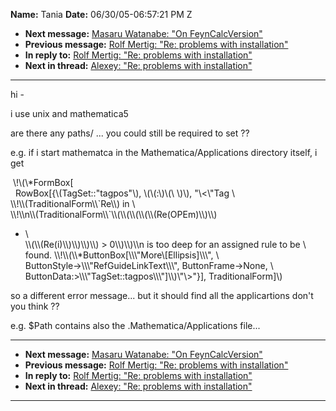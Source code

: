 **Name:** Tania
**Date:** 06/30/05-06:57:21 PM Z

  - **Next message:** [Masaru Watanabe: "On FeynCalcVersion"](0286.html)
  - **Previous message:** [Rolf Mertig: "Re: problems with
    installation"](0284.html)
  - **In reply to:** [Rolf Mertig: "Re: problems with
    installation"](0284.html)
  - **Next in thread:** [Alexey: "Re: problems with
    installation"](0454.html)

-----

hi -  

i use unix and mathematica5  

are there any paths/ ... you could still be required to set ??  

e.g. if i start mathematca in the Mathematica/Applications directory
itself, i get  

 \\\!\\(\\\*FormBox[  
  RowBox[{\\(TagSet::"tagpos"\\), \\(\\(:\\)\\(\\ \\)\\),
"\\\<\\"Tag \\  
\\\\\!\\\\(TraditionalForm\\\\\`Re\\\\) in \\  
\\\\\!\\\\n\\\\(TraditionalForm\\\\\`\\\\(\\\\(\\\\(\\\\(\\\\(Re(OPEm)\\\\)\\\\)
- \\  
\\\\(\\\\(Re(i)\\\\)\\\\)\\\\)\\\\) \> 0\\\\)\\\\)\\\\n is too deep for
an assigned rule to be \\  
found.
\\\\\!\\\\(\\\\\*ButtonBox[\\\\\\"More\\[Ellipsis]\\\\\\",
\\  
ButtonStyle-\>\\\\\\"RefGuideLinkText\\\\\\", ButtonFrame-\>None, \\  
ButtonData:\>\\\\\\"TagSet::tagpos\\\\\\"]\\\\)\\"\\\>"}],
TraditionalForm]\\)  

so a different error message... but it should find all the applicartions
don't you think ??  

e.g. $Path contains also the .Mathematica/Applications file...  

-----

  - **Next message:** [Masaru Watanabe: "On FeynCalcVersion"](0286.html)
  - **Previous message:** [Rolf Mertig: "Re: problems with
    installation"](0284.html)
  - **In reply to:** [Rolf Mertig: "Re: problems with
    installation"](0284.html)
  - **Next in thread:** [Alexey: "Re: problems with
    installation"](0454.html)

-----

